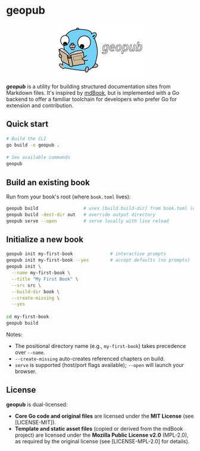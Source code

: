 # geopub

<p align="center">
  <img src="./geopub.png" alt="geopub logo" width="250" />
</p>

***geopub*** is a utility for building structured documentation sites from Markdown files. It's inspired by [mdBook](https://github.com/rust-lang/mdBook), but is implemented with a Go backend to offer a familiar toolchain for developers who prefer Go for extension and contribution.

## Quick start

```bash
# Build the CLI
go build -o geopub .

# See available commands
geopub
```

## Build an existing book

Run from your book's root (where `book.toml` lives):

```bash
geopub build                 # uses [build.build-dir] from book.toml (default: "book")
geopub build -dest-dir out   # override output directory
geopub serve --open          # serve locally with live reload
```

## Initialize a new book

```bash
geopub init my-first-book              # interactive prompts
geopub init my-first-book --yes        # accept defaults (no prompts)
geopub init \
  --name my-first-book \
  --title "My First Book" \
  --src src \
  --build-dir book \
  --create-missing \
  --yes

cd my-first-book
geopub build
```

Notes:
- The positional directory name (e.g., `my-first-book`) takes precedence over `--name`.
- `--create-missing` auto-creates referenced chapters on build.
- `serve` is supported (host/port flags available); `--open` will launch your browser.

## License

**geopub** is dual-licensed:

* **Core Go code and original files** are licensed under the **MIT License** (see [LICENSE-MIT]).
* **Template and static asset files** (copied or derived from the mdBook project) are licensed under the **Mozilla Public License v2.0** (MPL-2.0), as required by the original license (see [LICENSE-MPL-2.0] for details).

[LICENSE]: ./LICENSE


